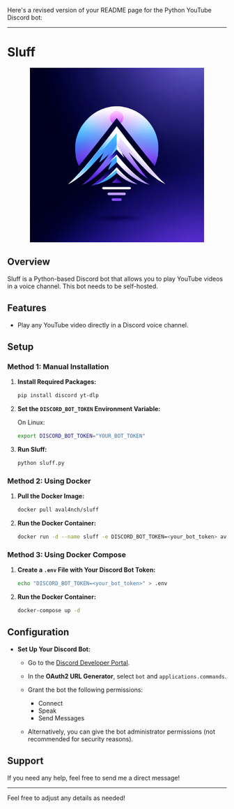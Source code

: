 Here's a revised version of your README page for the Python YouTube Discord bot:

---

# Sluff

<div style="text-align: center;">
  <img src="./logo.png" alt="logo" width="400"/>
</div>

## Overview

Sluff is a Python-based Discord bot that allows you to play YouTube videos in a voice channel. This bot needs to be self-hosted.

## Features

- Play any YouTube video directly in a Discord voice channel.

## Setup

### Method 1: Manual Installation

1. **Install Required Packages:**
   ```bash
   pip install discord yt-dlp
   ```

2. **Set the `DISCORD_BOT_TOKEN` Environment Variable:**

   On Linux:
   ```bash
   export DISCORD_BOT_TOKEN="YOUR_BOT_TOKEN"
   ```

3. **Run Sluff:**
   ```bash
   python sluff.py
   ```

### Method 2: Using Docker

1. **Pull the Docker Image:**
   ```bash
   docker pull aval4nch/sluff
   ```

2. **Run the Docker Container:**
   ```bash
   docker run -d --name sluff -e DISCORD_BOT_TOKEN=<your_bot_token> aval4nch/sluff
   ```

### Method 3: Using Docker Compose

1. **Create a `.env` File with Your Discord Bot Token:**
   ```bash
   echo "DISCORD_BOT_TOKEN=<your_bot_token>" > .env
   ```

2. **Run the Docker Container:**
   ```bash
   docker-compose up -d
   ```

## Configuration

- **Set Up Your Discord Bot:**
  - Go to the [Discord Developer Portal](https://discord.com/developers/applications).
  - In the **OAuth2 URL Generator**, select `bot` and `applications.commands`.
  - Grant the bot the following permissions:
    - Connect
    - Speak
    - Send Messages

  - Alternatively, you can give the bot administrator permissions (not recommended for security reasons).

## Support

If you need any help, feel free to send me a direct message!

---

Feel free to adjust any details as needed!
